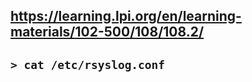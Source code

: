https://learning.lpi.org/en/learning-materials/102-500/108/108.2/
---
`> cat /etc/rsyslog.conf`
---
